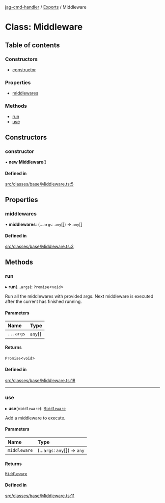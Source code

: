 [jag-cmd-handler](../README.md) / [Exports](../modules.md) / Middleware

# Class: Middleware

## Table of contents

### Constructors

- [constructor](Middleware.md#constructor)

### Properties

- [middlewares](Middleware.md#middlewares)

### Methods

- [run](Middleware.md#run)
- [use](Middleware.md#use)

## Constructors

### constructor

• **new Middleware**()

#### Defined in

[src/classes/base/Middleware.ts:5](https://github.com/JAGUARAVI/JagCmdHandler/blob/e70513f/src/classes/base/Middleware.ts#L5)

## Properties

### middlewares

• **middlewares**: (...`args`: `any`[]) => `any`[]

#### Defined in

[src/classes/base/Middleware.ts:3](https://github.com/JAGUARAVI/JagCmdHandler/blob/e70513f/src/classes/base/Middleware.ts#L3)

## Methods

### run

▸ **run**(...`args`): `Promise`<`void`\>

Run all the middlewares with provided args. Next middleware is executed after the current has finished running.

#### Parameters

| Name | Type |
| :------ | :------ |
| `...args` | `any`[] |

#### Returns

`Promise`<`void`\>

#### Defined in

[src/classes/base/Middleware.ts:18](https://github.com/JAGUARAVI/JagCmdHandler/blob/e70513f/src/classes/base/Middleware.ts#L18)

___

### use

▸ **use**(`middleware`): [`Middleware`](Middleware.md)

Add a middleware to execute.

#### Parameters

| Name | Type |
| :------ | :------ |
| `middleware` | (...`args`: `any`[]) => `any` |

#### Returns

[`Middleware`](Middleware.md)

#### Defined in

[src/classes/base/Middleware.ts:11](https://github.com/JAGUARAVI/JagCmdHandler/blob/e70513f/src/classes/base/Middleware.ts#L11)
